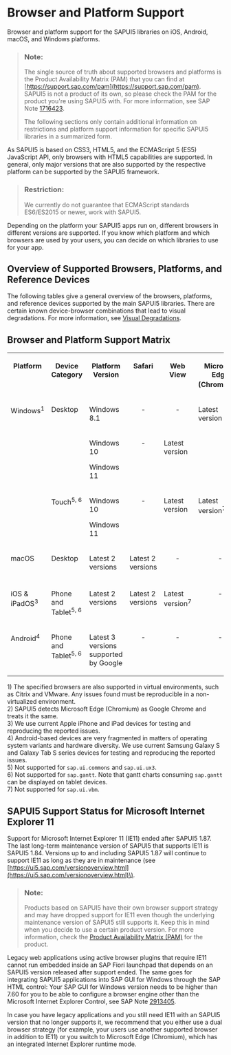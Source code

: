 <!-- loio74b59efa0eef48988d3b716bd0ecc933 -->

# Browser and Platform Support

Browser and platform support for the SAPUI5 libraries on iOS, Android, macOS, and Windows platforms.

> ### Note:  
> The single source of truth about supported browsers and platforms is the Product Availability Matrix \(PAM\) that you can find at [https://support.sap.com/pam](https://support.sap.com/pam). SAPUI5 is not a product of its own, so please check the PAM for the product you're using SAPUI5 with. For more information, see SAP Note [1716423](https://launchpad.support.sap.com/#/notes/1716423).
> 
> The following sections only contain additional information on restrictions and platform support information for specific SAPUI5 libraries in a summarized form.

As SAPUI5 is based on CSS3, HTML5, and the ECMAScript 5 \(ES5\) JavaScript API, only browsers with HTML5 capabilities are supported. In general, only major versions that are also supported by the respective platform can be supported by the SAPUI5 framework.

> ### Restriction:  
> We currently do not guarantee that ECMAScript standards ES6/ES2015 or newer, work with SAPUI5.

Depending on the platform your SAPUI5 apps run on, different browsers in different versions are supported. If you know which platform and which browsers are used by your users, you can decide on which libraries to use for your app.



## Overview of Supported Browsers, Platforms, and Reference Devices

The following tables give a general overview of the browsers, platforms, and reference devices supported by the main SAPUI5 libraries. There are certain known device-browser combinations that lead to visual degradations. For more information, see [Visual Degradations](visual-degradations-f08f296.md).



<a name="loio74b59efa0eef48988d3b716bd0ecc933__section_bgw_kns_hnb"/>

## Browser and Platform Support Matrix


<table>
<tr>
<th valign="top" align="center">

Platform



</th>
<th valign="top" align="center">

Device Category



</th>
<th valign="top" align="center">

Platform Version



</th>
<th valign="top" align="center">

Safari



</th>
<th valign="top" align="center">

Web View



</th>
<th valign="top" align="center">

Microsoft Edge \(Chromium\)<sup>2</sup>



</th>
<th valign="top" align="center">

Google Chrome



</th>
<th valign="top" align="center">

Mozilla Firefox



</th>
<th valign="top" align="center">

SAP Fiori Client



</th>
</tr>
<tr>
<td valign="top" rowspan="3">

Windows<sup>1</sup>



</td>
<td valign="top" rowspan="2">

Desktop



</td>
<td valign="top">

Windows 8.1



</td>
<td valign="top" align="center">

\-



</td>
<td valign="top" align="center">

\-



</td>
<td valign="top" rowspan="2">

Latest version



</td>
<td valign="top" rowspan="2">

Latest version



</td>
<td valign="top" rowspan="3">

Latest version and latest Extended Support Release \(ESR\)<sup>7</sup>



</td>
<td valign="top" align="center">

\-



</td>
</tr>
<tr>
<td valign="top">

Windows 10

Windows 11



</td>
<td valign="top" align="center">

\-



</td>
<td valign="top">

Latest version



</td>
<td valign="top" align="center">

\-



</td>
</tr>
<tr>
<td valign="top">

Touch<sup>5, 6</sup>



</td>
<td valign="top">

Windows 10

Windows 11



</td>
<td valign="top" align="center">

\-



</td>
<td valign="top">

Latest version



</td>
<td valign="top">

Latest version<sup>7</sup>



</td>
<td valign="top">

Latest version<sup>7</sup>



</td>
<td valign="top">

Latest version



</td>
</tr>
<tr>
<td valign="top">

macOS



</td>
<td valign="top">

Desktop



</td>
<td valign="top">

Latest 2 versions



</td>
<td valign="top">

Latest 2 versions



</td>
<td valign="top" align="center">

\-



</td>
<td valign="top" align="center">

\-



</td>
<td valign="top">

Latest version<sup>5</sup>



</td>
<td valign="top" align="center">

\-



</td>
<td valign="top" align="center">

\-



</td>
</tr>
<tr>
<td valign="top">

iOS & iPadOS<sup>3</sup>



</td>
<td valign="top">

Phone and Tablet<sup>5, 6</sup>



</td>
<td valign="top">

Latest 2 versions



</td>
<td valign="top">

Latest 2 versions



</td>
<td valign="top">

Latest version<sup>7</sup>



</td>
<td valign="top" align="center">

\-



</td>
<td valign="top" align="center">

\-



</td>
<td valign="top" align="center">

\-



</td>
<td valign="top">

Latest version



</td>
</tr>
<tr>
<td valign="top">

Android<sup>4</sup>



</td>
<td valign="top">

Phone and Tablet<sup>5, 6</sup>



</td>
<td valign="top">

Latest 3 versions supported by Google



</td>
<td valign="top" align="center">

\-



</td>
<td valign="top" align="center">

\-



</td>
<td valign="top" align="center">

\-



</td>
<td valign="top">

Latest version



</td>
<td valign="top" align="center">

\-



</td>
<td valign="top">

Latest version



</td>
</tr>
</table>

1\) The specified browsers are also supported in virtual environments, such as Citrix and VMware. Any issues found must be reproducible in a non-virtualized environment.  
 2\) SAPUI5 detects Microsoft Edge \(Chromium\) as Google Chrome and treats it the same.  
 3\) We use current Apple iPhone and iPad devices for testing and reproducing the reported issues.  
 4\) Android-based devices are very fragmented in matters of operating system variants and hardware diversity. We use current Samsung Galaxy S and Galaxy Tab S series devices for testing and reproducing the reported issues.  
 5\) Not supported for `sap.ui.commons` and `sap.ui.ux3`.  
 6\) Not supported for `sap.gantt`. Note that gantt charts consuming `sap.gantt` can be displayed on tablet devices.  
 7\) Not supported for `sap.ui.vbm`.



<a name="loio74b59efa0eef48988d3b716bd0ecc933__MS_IE"/>

## SAPUI5 Support Status for Microsoft Internet Explorer 11

Support for Microsoft Internet Explorer 11 \(IE11\) ended after SAPUI5 1.87. The last long-term maintenance version of SAPUI5 that supports IE11 is SAPUI5 1.84. Versions up to and including SAPUI5 1.87 will continue to support IE11 as long as they are in maintenance \(see [https://ui5.sap.com/versionoverview.html](https://ui5.sap.com/versionoverview.html)\).

> ### Note:  
> Products based on SAPUI5 have their own browser support strategy and may have dropped support for IE11 even though the underlying maintenance version of SAPUI5 still supports it. Keep this in mind when you decide to use a certain product version. For more information, check the [Product Availability Matrix \(PAM\)](https://support.sap.com/pam) for the product.

Legacy web applications using active browser plugins that require IE11 cannot run embedded inside an SAP Fiori launchpad that depends on an SAPUI5 version released after support ended. The same goes for integrating SAPUI5 applications into SAP GUI for Windows through the SAP HTML control: Your SAP GUI for Windows version needs to be higher than 7.60 for you to be able to configure a browser engine other than the Microsoft Internet Explorer Control, see SAP Note [2913405](https://launchpad.support.sap.com/#/notes/2913405).

In case you have legacy applications and you still need IE11 with an SAPUI5 version that no longer supports it, we recommend that you either use a dual browser strategy \(for example, your users use another supported browser in addition to IE11\) or you switch to Microsoft Edge \(Chromium\), which has an integrated Internet Explorer runtime mode.

